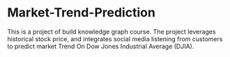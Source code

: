 # Market-Trend-Prediction
This is a project of build knowledge graph course. The project leverages historical stock price, and integrates social media listening from customers to predict market Trend On Dow Jones Industrial Average (DJIA).
